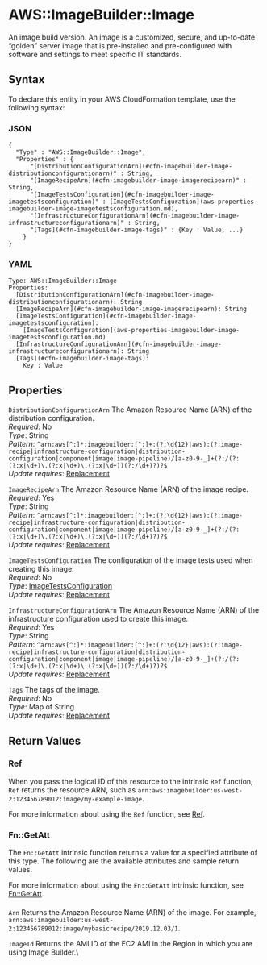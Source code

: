 # AWS::ImageBuilder::Image<a name="aws-resource-imagebuilder-image"></a>

An image build version\. An image is a customized, secure, and up\-to\-date “golden” server image that is pre\-installed and pre\-configured with software and settings to meet specific IT standards\.

## Syntax<a name="aws-resource-imagebuilder-image-syntax"></a>

To declare this entity in your AWS CloudFormation template, use the following syntax:

### JSON<a name="aws-resource-imagebuilder-image-syntax.json"></a>

```
{
  "Type" : "AWS::ImageBuilder::Image",
  "Properties" : {
      "[DistributionConfigurationArn](#cfn-imagebuilder-image-distributionconfigurationarn)" : String,
      "[ImageRecipeArn](#cfn-imagebuilder-image-imagerecipearn)" : String,
      "[ImageTestsConfiguration](#cfn-imagebuilder-image-imagetestsconfiguration)" : [ImageTestsConfiguration](aws-properties-imagebuilder-image-imagetestsconfiguration.md),
      "[InfrastructureConfigurationArn](#cfn-imagebuilder-image-infrastructureconfigurationarn)" : String,
      "[Tags](#cfn-imagebuilder-image-tags)" : {Key : Value, ...}
    }
}
```

### YAML<a name="aws-resource-imagebuilder-image-syntax.yaml"></a>

```
Type: AWS::ImageBuilder::Image
Properties: 
  [DistributionConfigurationArn](#cfn-imagebuilder-image-distributionconfigurationarn): String
  [ImageRecipeArn](#cfn-imagebuilder-image-imagerecipearn): String
  [ImageTestsConfiguration](#cfn-imagebuilder-image-imagetestsconfiguration): 
    [ImageTestsConfiguration](aws-properties-imagebuilder-image-imagetestsconfiguration.md)
  [InfrastructureConfigurationArn](#cfn-imagebuilder-image-infrastructureconfigurationarn): String
  [Tags](#cfn-imagebuilder-image-tags): 
    Key : Value
```

## Properties<a name="aws-resource-imagebuilder-image-properties"></a>

`DistributionConfigurationArn`  <a name="cfn-imagebuilder-image-distributionconfigurationarn"></a>
The Amazon Resource Name \(ARN\) of the distribution configuration\.  
*Required*: No  
*Type*: String  
*Pattern*: `^arn:aws[^:]*:imagebuilder:[^:]+:(?:\d{12}|aws):(?:image-recipe|infrastructure-configuration|distribution-configuration|component|image|image-pipeline)/[a-z0-9-_]+(?:/(?:(?:x|\d+)\.(?:x|\d+)\.(?:x|\d+))(?:/\d+)?)?$`  
*Update requires*: [Replacement](https://docs.aws.amazon.com/AWSCloudFormation/latest/UserGuide/using-cfn-updating-stacks-update-behaviors.html#update-replacement)

`ImageRecipeArn`  <a name="cfn-imagebuilder-image-imagerecipearn"></a>
The Amazon Resource Name \(ARN\) of the image recipe\.  
*Required*: Yes  
*Type*: String  
*Pattern*: `^arn:aws[^:]*:imagebuilder:[^:]+:(?:\d{12}|aws):(?:image-recipe|infrastructure-configuration|distribution-configuration|component|image|image-pipeline)/[a-z0-9-_]+(?:/(?:(?:x|\d+)\.(?:x|\d+)\.(?:x|\d+))(?:/\d+)?)?$`  
*Update requires*: [Replacement](https://docs.aws.amazon.com/AWSCloudFormation/latest/UserGuide/using-cfn-updating-stacks-update-behaviors.html#update-replacement)

`ImageTestsConfiguration`  <a name="cfn-imagebuilder-image-imagetestsconfiguration"></a>
The configuration of the image tests used when creating this image\.  
*Required*: No  
*Type*: [ImageTestsConfiguration](aws-properties-imagebuilder-image-imagetestsconfiguration.md)  
*Update requires*: [Replacement](https://docs.aws.amazon.com/AWSCloudFormation/latest/UserGuide/using-cfn-updating-stacks-update-behaviors.html#update-replacement)

`InfrastructureConfigurationArn`  <a name="cfn-imagebuilder-image-infrastructureconfigurationarn"></a>
The Amazon Resource Name \(ARN\) of the infrastructure configuration used to create this image\.  
*Required*: Yes  
*Type*: String  
*Pattern*: `^arn:aws[^:]*:imagebuilder:[^:]+:(?:\d{12}|aws):(?:image-recipe|infrastructure-configuration|distribution-configuration|component|image|image-pipeline)/[a-z0-9-_]+(?:/(?:(?:x|\d+)\.(?:x|\d+)\.(?:x|\d+))(?:/\d+)?)?$`  
*Update requires*: [Replacement](https://docs.aws.amazon.com/AWSCloudFormation/latest/UserGuide/using-cfn-updating-stacks-update-behaviors.html#update-replacement)

`Tags`  <a name="cfn-imagebuilder-image-tags"></a>
The tags of the image\.  
*Required*: No  
*Type*: Map of String  
*Update requires*: [Replacement](https://docs.aws.amazon.com/AWSCloudFormation/latest/UserGuide/using-cfn-updating-stacks-update-behaviors.html#update-replacement)

## Return Values<a name="aws-resource-imagebuilder-image-return-values"></a>

### Ref<a name="aws-resource-imagebuilder-image-return-values-ref"></a>

When you pass the logical ID of this resource to the intrinsic `Ref` function, `Ref` returns the resource ARN, such as `arn:aws:imagebuilder:us-west-2:123456789012:image/my-example-image`\.

For more information about using the `Ref` function, see [Ref](https://docs.aws.amazon.com/AWSCloudFormation/latest/UserGuide/intrinsic-function-reference-ref.html)\.

### Fn::GetAtt<a name="aws-resource-imagebuilder-image-return-values-fn--getatt"></a>

The `Fn::GetAtt` intrinsic function returns a value for a specified attribute of this type\. The following are the available attributes and sample return values\.

For more information about using the `Fn::GetAtt` intrinsic function, see [Fn::GetAtt](https://docs.aws.amazon.com/AWSCloudFormation/latest/UserGuide/intrinsic-function-reference-getatt.html)\.

#### <a name="aws-resource-imagebuilder-image-return-values-fn--getatt-fn--getatt"></a>

`Arn`  <a name="Arn-fn::getatt"></a>
Returns the Amazon Resource Name \(ARN\) of the image\. For example, `arn:aws:imagebuilder:us-west-2:123456789012:image/mybasicrecipe/2019.12.03/1`\.

`ImageId`  <a name="ImageId-fn::getatt"></a>
Returns the AMI ID of the EC2 AMI in the Region in which you are using Image
         Builder.\
